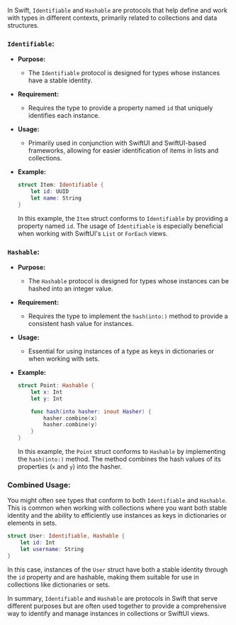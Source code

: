In Swift, `Identifiable` and `Hashable` are protocols that help define and work with types in different contexts, primarily related to collections and data structures.

### `Identifiable`:

- **Purpose:**
  - The `Identifiable` protocol is designed for types whose instances have a stable identity.

- **Requirement:**
  - Requires the type to provide a property named `id` that uniquely identifies each instance.

- **Usage:**
  - Primarily used in conjunction with SwiftUI and SwiftUI-based frameworks, allowing for easier identification of items in lists and collections.

- **Example:**
  ```swift
  struct Item: Identifiable {
      let id: UUID
      let name: String
  }
  ```

  In this example, the `Item` struct conforms to `Identifiable` by providing a property named `id`. The usage of `Identifiable` is especially beneficial when working with SwiftUI's `List` or `ForEach` views.

### `Hashable`:

- **Purpose:**
  - The `Hashable` protocol is designed for types whose instances can be hashed into an integer value.

- **Requirement:**
  - Requires the type to implement the `hash(into:)` method to provide a consistent hash value for instances.

- **Usage:**
  - Essential for using instances of a type as keys in dictionaries or when working with sets.

- **Example:**
  ```swift
  struct Point: Hashable {
      let x: Int
      let y: Int

      func hash(into hasher: inout Hasher) {
          hasher.combine(x)
          hasher.combine(y)
      }
  }
  ```

  In this example, the `Point` struct conforms to `Hashable` by implementing the `hash(into:)` method. The method combines the hash values of its properties (`x` and `y`) into the hasher.

### Combined Usage:

You might often see types that conform to both `Identifiable` and `Hashable`. This is common when working with collections where you want both stable identity and the ability to efficiently use instances as keys in dictionaries or elements in sets.

```swift
struct User: Identifiable, Hashable {
    let id: Int
    let username: String
}
```

In this case, instances of the `User` struct have both a stable identity through the `id` property and are hashable, making them suitable for use in collections like dictionaries or sets.

In summary, `Identifiable` and `Hashable` are protocols in Swift that serve different purposes but are often used together to provide a comprehensive way to identify and manage instances in collections or SwiftUI views.